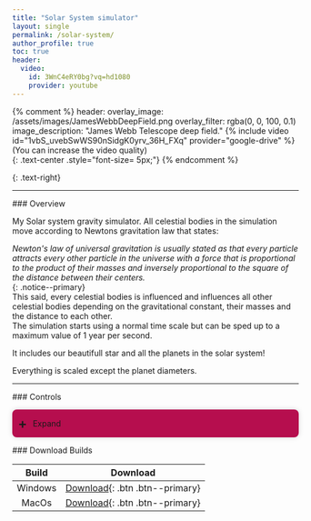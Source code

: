 ```yaml
---
title: "Solar System simulator"
layout: single
permalink: /solar-system/
author_profile: true
toc: true
header:
  video:
    id: 3WnC4eRY0bg?vq=hd1080
    provider: youtube
---
```

{% comment %} 
header:
  overlay_image: /assets/images/JamesWebbDeepField.png
  overlay_filter: rgba(0, 0, 100, 0.1)
  image_description: "James Webb Telescope deep field."
{% include video id="1vbS_uvebSwWS90nSidgK0yrv_36H_FXq" provider="google-drive" %}  
(You can increase the video quality)  
{: .text-center .style="font-size= 5px;"}
{% endcomment %}

<a href="https://github.com/VascoCorreia/Solar-System-Simulator-No-Application" target="_blank"> <i class="fab fa-brands fa-github fa-2x"></i></a>
{: .text-right}
<hr>
### <i class="fa fa-solid fa-sun" style="color: #ae0c4e;"></i> Overview

My Solar system gravity simulator. All celestial bodies in the simulation move according to Newtons gravitation law that states:  

*Newton's law of universal gravitation is usually stated as that every particle attracts every other particle in the universe with a force that is proportional to the product of their masses and inversely proportional to the square of the distance between their centers.*   
{: .notice--primary}  
This said, every celestial bodies is influenced and influences all other celestial bodies depending on the gravitational constant, their masses and the distance to each other.  
The simulation starts using a normal time scale but can be sped up to a maximum value of 1 year per second.  

It includes our beautifull star and all the planets in the solar system!  

Everything is scaled except the planet diameters.  

<hr>
### <i class="fa fa-solid fa-gamepad" style="color: #ae0c4e;"></i> Controls  

<ul class="accordion">
    <li>
        <input type="checkbox" name="accordion" id="first">
        <label for="first">Expand</label>
        <div class="content">
            <table>
              <thead>
                <tr>
                    <th style="text-align: center">Action</th>
                    <th style="text-align: center">Key</th>
                </tr>
              </thead>
              <tbody>
                  <tr>
                    <td style="text-align: center">Fast camera movement</td>
                    <td style="text-align: center">WASD</td>
                  </tr>
                  <tr>
                    <td style="text-align: center">Precise movement</td>
                    <td style="text-align: center">Mouse2 + scroll wheel</td>
                  </tr>
                  <tr>
                    <td style="text-align: center">Camera Rotation</td>
                    <td style="text-align: center">Mouse2 + mouse movement</td>
                  </tr>
               </tbody>
            </table>
        </div>
    </li>
</ul>
### <i class="fa fa-solid fa-download" style="color: #ae0c4e;"></i> Download Builds  

| Build | Download |
| :--------: | :--------: |
| Windows | [Download](https://drive.google.com/uc?export=download&id=1qS1jXzYUGeWKUKw24gKRrmEz78PUUwBe){: .btn .btn--primary}   |
| MacOs  | [Download](https://drive.google.com/uc?export=download&id=1x8Xj9vCgC0vJ8hooV_ReoqcK6oU9yt0V){: .btn .btn--primary}   |

<style>
.accordion
{
    padding-inline-start: 0px;
    width: 100%;
}

.accordion li{
    list-style: none;
    width: 100%;
    overflow: hidden;
    border-radius: 8px;
    box-shadow: 0 0 10px rgba(0,0,0,0.15);
}

.accordion li label:hover{
    background: #ac0e69;
}

.accordion li label{
    display: flex;
    align-items: center;
    padding: 10px;
    margin: 0;
    background: #b60e4e;
    cursor: pointer;
}

label::before{
    content: "+";
    margin-right: 10px;
    font-size: 24px;
    font-weight: 600;
}

input[type="checkbox"]{
    display: none;
}

.accordion .content{
    max-height:0;
    overflow: hidden;
    transition: max-height 0.5s, padding 0.5s;
}

.accordion input[type="checkbox"]:checked + label + .content{
    max-height: 800px;
}
</style>
